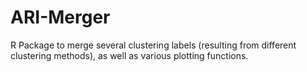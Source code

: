 # ARI-Merger

R Package to merge several clustering labels (resulting from different clustering methods), as well as various plotting functions.
